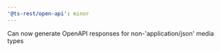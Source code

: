 ```yaml
---
'@ts-rest/open-api': minor
---
```


Can now generate OpenAPI responses for non-'application/json' media types
